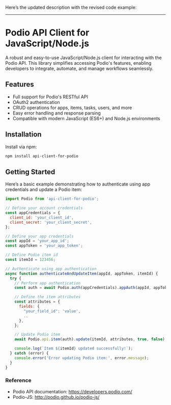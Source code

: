 Here’s the updated description with the revised code example:

---

# Podio API Client for JavaScript/Node.js

A robust and easy-to-use JavaScript/Node.js client for interacting with the Podio API. This library simplifies accessing Podio's features, enabling developers to integrate, automate, and manage workflows seamlessly.

## Features

- Full support for Podio's RESTful API
- OAuth2 authentication
- CRUD operations for apps, items, tasks, users, and more
- Easy error handling and response parsing
- Compatible with modern JavaScript (ES6+) and Node.js environments

## Installation

Install via npm:

```bash
npm install api-client-for-podio
```

## Getting Started

Here’s a basic example demonstrating how to authenticate using app credentials and update a Podio item:

```javascript
import Podio from 'api-client-for-podio';

// Define your account credentials
const appCredentials = {
  client_id: 'your_client_id',
  client_secret: 'your_client_secret',
};

// Define your app credentials
const appId = 'your_app_id';
const appToken = 'your_app_token';

// Define Podio item id
const itemId = 123456;

// Authenticate using app authentication
async function authenticateAndUpdateItem(appId, appToken, itemId) {
  try {
    // Perform app authentication
    const auth = await Podio.auth(appCredentials).appAuth(appId, appToken);

    // Define the item attributes
    const attributes = {
      fields: {
        "your_field_id": 'value',
        ..
      },
    };

    // Update Podio item
    await Podio.api.item(auth).update(itemId, attributes, true, false);

    console.log(`Item ${itemId} updated successfully!`);
  } catch (error) {
    console.error('Error updating Podio item:', error.message);
  }
}
```

### Reference

- Podio API documentation: https://developers.podio.com/
- Podio-JS: http://podio.github.io/podio-js/
